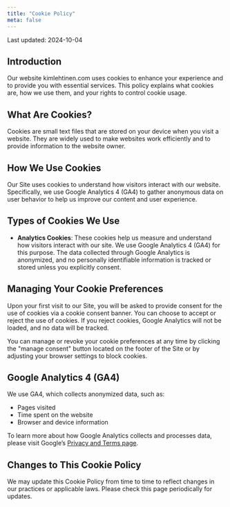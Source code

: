 ```yaml
---
title: "Cookie Policy"
meta: false
---
```


Last updated: 2024-10-04

## Introduction

Our website kimlehtinen.com uses cookies to enhance your experience and to provide you with essential services. This policy explains what cookies are, how we use them, and your rights to control cookie usage.

## What Are Cookies?

Cookies are small text files that are stored on your device when you visit a website. They are widely used to make websites work efficiently and to provide information to the website owner.

## How We Use Cookies

Our Site uses cookies to understand how visitors interact with our website. Specifically, we use Google Analytics 4 (GA4) to gather anonymous data on user behavior to help us improve our content and user experience.

## Types of Cookies We Use

- **Analytics Cookies**: These cookies help us measure and understand how visitors interact with our site. We use Google Analytics 4 (GA4) for this purpose. The data collected through Google Analytics is anonymized, and no personally identifiable information is tracked or stored unless you explicitly consent.

## Managing Your Cookie Preferences

Upon your first visit to our Site, you will be asked to provide consent for the use of cookies via a cookie consent banner. You can choose to accept or reject the use of cookies. If you reject cookies, Google Analytics will not be loaded, and no data will be tracked.

You can manage or revoke your cookie preferences at any time by clicking the "manage consent" button located on the footer of the Site or by adjusting your browser settings to block cookies.

## Google Analytics 4 (GA4)

We use GA4, which collects anonymized data, such as:
- Pages visited
- Time spent on the website
- Browser and device information

To learn more about how Google Analytics collects and processes data, please visit Google’s [Privacy and Terms page](https://policies.google.com/privacy).

## Changes to This Cookie Policy

We may update this Cookie Policy from time to time to reflect changes in our practices or applicable laws. Please check this page periodically for updates.


